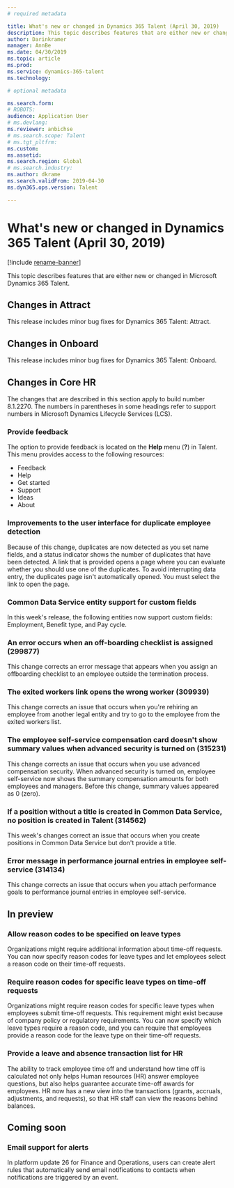 ```yaml
---
# required metadata

title: What's new or changed in Dynamics 365 Talent (April 30, 2019)
description: This topic describes features that are either new or changed in Microsoft Dynamics 365 Talent.
author: Darinkramer
manager: AnnBe
ms.date: 04/30/2019
ms.topic: article
ms.prod: 
ms.service: dynamics-365-talent
ms.technology: 

# optional metadata

ms.search.form: 
# ROBOTS: 
audience: Application User
# ms.devlang: 
ms.reviewer: anbichse
# ms.search.scope: Talent
# ms.tgt_pltfrm: 
ms.custom: 
ms.assetid: 
ms.search.region: Global
# ms.search.industry: 
ms.author: dkrame
ms.search.validFrom: 2019-04-30
ms.dyn365.ops.version: Talent

---
```

# What's new or changed in Dynamics 365 Talent (April 30, 2019)

[!include [rename-banner](~/includes/cc-data-platform-banner.md)]

This topic describes features that are either new or changed in Microsoft Dynamics 365 Talent.

## Changes in Attract

This release includes minor bug fixes for Dynamics 365 Talent: Attract.

## Changes in Onboard

This release includes minor bug fixes for Dynamics 365 Talent: Onboard.

## Changes in Core HR

The changes that are described in this section apply to build number 8.1.2270. The numbers in parentheses in some headings refer to support numbers in Microsoft Dynamics Lifecycle Services (LCS).

### Provide feedback

The option to provide feedback is located on the **Help** menu (**?**) in Talent. This menu provides access to the following resources:

- Feedback
- Help
- Get started
- Support
- Ideas
- About

### Improvements to the user interface for duplicate employee detection

Because of this change, duplicates are now detected as you set name fields, and a status indicator shows the number of duplicates that have been detected. A link that is provided opens a page where you can evaluate whether you should use one of the duplicates. To avoid interrupting data entry, the duplicates page isn't automatically opened. You must select the link to open the page.

### Common Data Service entity support for custom fields

In this week's release, the following entities now support custom fields: Employment, Benefit type, and Pay cycle.

### An error occurs when an off-boarding checklist is assigned (299877)

This change corrects an error message that appears when you assign an offboarding checklist to an employee outside the termination process.

### The exited workers link opens the wrong worker (309939)

This change corrects an issue that occurs when you're rehiring an employee from another legal entity and try to go to the employee from the exited workers list.

### The employee self-service compensation card doesn't show summary values when advanced security is turned on (315231)

This change corrects an issue that occurs when you use advanced compensation security. When advanced security is turned on, employee self-service now shows the summary compensation amounts for both employees and managers. Before this change, summary values appeared as 0 (zero).

### If a position without a title is created in Common Data Service, no position is created in Talent (314562)

This week's changes correct an issue that occurs when you create positions in Common Data Service but don't provide a title.

### Error message in performance journal entries in employee self-service (314134)

This change corrects an issue that occurs when you attach performance goals to performance journal entries in employee self-service.

## In preview

### Allow reason codes to be specified on leave types

Organizations might require additional information about time-off requests. You can now specify reason codes for leave types and let employees select a reason code on their time-off requests.

### Require reason codes for specific leave types on time-off requests

Organizations might require reason codes for specific leave types when employees submit time-off requests. This requirement might exist because of company policy or regulatory requirements. You can now specify which leave types require a reason code, and you can require that employees provide a reason code for the leave type on their time-off requests.

### Provide a leave and absence transaction list for HR

The ability to track employee time off and understand how time off is calculated not only helps Human resources (HR) answer employee questions, but also helps guarantee accurate time-off awards for employees. HR now has a new view into the transactions (grants, accruals, adjustments, and requests), so that HR staff can view the reasons behind balances.

## Coming soon

### Email support for alerts

In platform update 26 for Finance and Operations, users can create alert rules that automatically send email notifications to contacts when notifications are triggered by an event.
